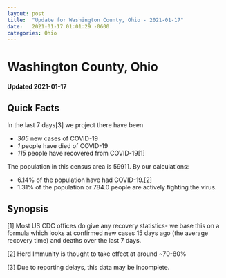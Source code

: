 ```yaml
---
layout: post
title:  "Update for Washington County, Ohio - 2021-01-17"
date:   2021-01-17 01:01:29 -0600
categories: Ohio
---
```


# Washington County, Ohio
#### Updated 2021-01-17

## Quick Facts

In the last 7 days[3] we project there have been
- *305* new cases of COVID-19
- *1* people have died of COVID-19
- *115* people have recovered from COVID-19[1]

The population in this census area is 59911. By our calculations:
- 6.14% of the population have had COVID-19.[2]
- 1.31% of the population or 784.0 people are actively fighting the virus.

## Synopsis




[1] Most US CDC offices do give any recovery statistics- we base this on a formula which looks at confirmed new cases
15 days ago (the average recovery time) and deaths over the last 7 days.

[2] Herd Immunity is thought to take effect at around ~70-80%

[3] Due to reporting delays, this data may be incomplete.
 
    